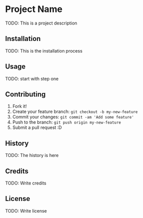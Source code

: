 # Project Name

TODO: This is a project description

## Installation

TODO: This is the installation process

## Usage

TODO: start with step one

## Contributing

1. Fork it!
2. Create your feature branch: `git checkout -b my-new-feature`
3. Commit your changes: `git commit -am 'Add some feature'`
4. Push to the branch: `git push origin my-new-feature`
5. Submit a pull request :D

## History

TODO: The history is here

## Credits

TODO: Write credits

## License

TODO: Write license